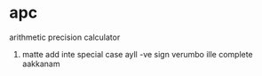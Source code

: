 # apc
arithmetic precision calculator


1. matte add inte special case ayll -ve sign verumbo ille  complete aakkanam 
